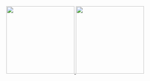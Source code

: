 <div>
  <a href="https://github.com/011STUDIOS">
  <img height="180em" src="https://github-readme-stats.vercel.app/api?username=011STUDIOS&show_icons=true&theme=dracula&include_all_commits=true&count_private=true"/>
  <img height="180em" src="https://github-readme-stats.vercel.app/api/top-langs/?username=011STUDIOS&layout=compact&langs_count=7&theme=dracula"/>
</div>

